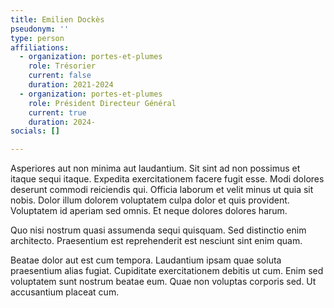```yaml
---
title: Emilien Dockès
pseudonym: ''
type: person
affiliations:
  - organization: portes-et-plumes
    role: Trésorier
    current: false
    duration: 2021-2024
  - organization: portes-et-plumes
    role: Président Directeur Général
    current: true
    duration: 2024-
socials: []

---
```


Asperiores aut non minima aut laudantium. Sit sint ad non possimus et itaque sequi itaque. Expedita exercitationem facere fugit esse.
Modi dolores deserunt commodi reiciendis qui. Officia laborum et velit minus ut quia sit nobis. Dolor illum dolorem voluptatem culpa dolor et quis provident. Voluptatem id aperiam sed omnis. Et neque dolores dolores harum.

Quo nisi nostrum quasi assumenda sequi quisquam. Sed distinctio enim architecto. Praesentium est reprehenderit est nesciunt sint enim quam.

Beatae dolor aut est cum tempora. Laudantium ipsam quae soluta praesentium alias fugiat. Cupiditate exercitationem debitis ut cum. Enim sed voluptatem sunt nostrum beatae eum. Quae non voluptas corporis sed. Ut accusantium placeat cum.
